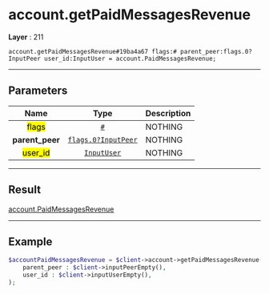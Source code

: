 # account.getPaidMessagesRevenue

**Layer** : 211

```tl
account.getPaidMessagesRevenue#19ba4a67 flags:# parent_peer:flags.0?InputPeer user_id:InputUser = account.PaidMessagesRevenue;
```

---

## Parameters

| Name | Type | Description |
| :---: | :---: | :--- |
| <mark>flags</mark> | [`#`](type/#) | NOTHING |
| **parent_peer** | [`flags.0?InputPeer`](type/InputPeer) | NOTHING |
| <mark>user_id</mark> | [`InputUser`](type/InputUser) | NOTHING |

---

## Result

[account.PaidMessagesRevenue](type/account.PaidMessagesRevenue)

---

## Example

```php
$accountPaidMessagesRevenue = $client->account->getPaidMessagesRevenue(
	parent_peer : $client->inputPeerEmpty(),
	user_id : $client->inputUserEmpty(),
);
```